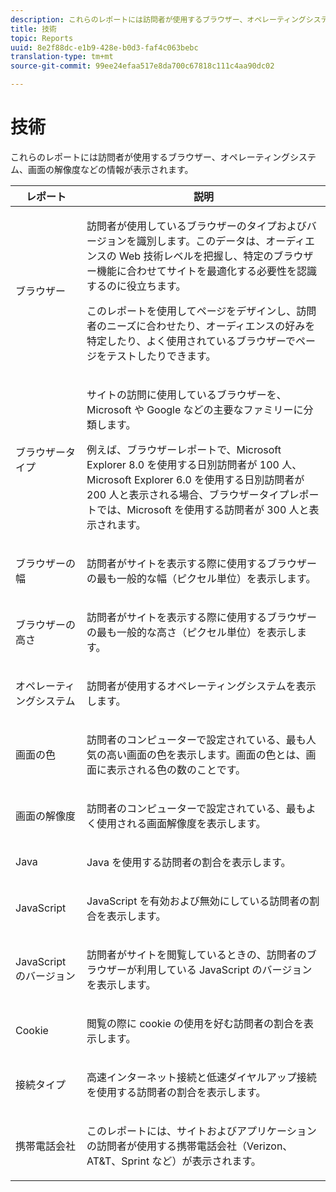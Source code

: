 ```yaml
---
description: これらのレポートには訪問者が使用するブラウザー、オペレーティングシステム、画面の解像度などの情報が表示されます。
title: 技術
topic: Reports
uuid: 8e2f88dc-e1b9-428e-b0d3-faf4c063bebc
translation-type: tm+mt
source-git-commit: 99ee24efaa517e8da700c67818c111c4aa90dc02

---
```



# 技術

これらのレポートには訪問者が使用するブラウザー、オペレーティングシステム、画面の解像度などの情報が表示されます。

<table id="table_6B55FDDC4C484766BC3817E06551E753"> 
 <thead> 
  <tr> 
   <th colname="col1" class="entry"> レポート </th> 
   <th colname="col2" class="entry"> 説明 </th> 
  </tr> 
 </thead>
 <tbody> 
  <tr> 
   <td colname="col1"> ブラウザー </td> 
   <td colname="col2"> <p> 訪問者が使用しているブラウザーのタイプおよびバージョンを識別します。このデータは、オーディエンスの Web 技術レベルを把握し、特定のブラウザー機能に合わせてサイトを最適化する必要性を認識するのに役立ちます。 </p> <p>このレポートを使用してページをデザインし、訪問者のニーズに合わせたり、オーディエンスの好みを特定したり、よく使用されているブラウザーでページをテストしたりできます。 </p> </td> 
  </tr> 
  <tr> 
   <td colname="col1"> ブラウザータイプ </td> 
   <td colname="col2"> <p> サイトの訪問に使用しているブラウザーを、Microsoft や Google などの主要なファミリーに分類します。 </p> <p>例えば、<span class="wintitle">ブラウザーレポート</span>で、Microsoft Explorer 8.0 を使用する日別訪問者が 100 人、Microsoft Explorer 6.0 を使用する日別訪問者が 200 人と表示される場合、<span class="wintitle">ブラウザータイプレポート</span>では、Microsoft を使用する訪問者が 300 人と表示されます。 </p> </td> 
  </tr> 
  <tr> 
   <td colname="col1"> ブラウザーの幅 </td> 
   <td colname="col2"> <p> 訪問者がサイトを表示する際に使用するブラウザーの最も一般的な幅（ピクセル単位）を表示します。 </p> </td> 
  </tr> 
  <tr> 
   <td colname="col1"> ブラウザーの高さ </td> 
   <td colname="col2"> <p> 訪問者がサイトを表示する際に使用するブラウザーの最も一般的な高さ（ピクセル単位）を表示します。 </p> </td> 
  </tr> 
  <tr> 
   <td colname="col1"> オペレーティングシステム </td> 
   <td colname="col2"> <p> 訪問者が使用するオペレーティングシステムを表示します。 </p> </td> 
  </tr> 
  <tr> 
   <td colname="col1"> 画面の色 </td> 
   <td colname="col2"> <p> 訪問者のコンピューターで設定されている、最も人気の高い画面の色を表示します。画面の色とは、画面に表示される色の数のことです。 </p> </td> 
  </tr> 
  <tr> 
   <td colname="col1"> 画面の解像度 </td> 
   <td colname="col2"> <p> 訪問者のコンピューターで設定されている、最もよく使用される画面解像度を表示します。 </p> </td> 
  </tr> 
  <tr> 
   <td colname="col1"> Java </td> 
   <td colname="col2"> <p> Java を使用する訪問者の割合を表示します。 </p> </td> 
  </tr> 
  <tr> 
   <td colname="col1"> JavaScript </td> 
   <td colname="col2"> <p> JavaScript を有効および無効にしている訪問者の割合を表示します。 </p> </td> 
  </tr> 
  <tr> 
   <td colname="col1"> JavaScript のバージョン </td> 
   <td colname="col2"> <p> 訪問者がサイトを閲覧しているときの、訪問者のブラウザーが利用している JavaScript のバージョンを表示します。 </p> </td> 
  </tr> 
  <tr> 
   <td colname="col1"> Cookie </td> 
   <td colname="col2"> <p> 閲覧の際に cookie の使用を好む訪問者の割合を表示します。 </p> </td> 
  </tr> 
  <tr> 
   <td colname="col1"> 接続タイプ </td> 
   <td colname="col2"> <p> 高速インターネット接続と低速ダイヤルアップ接続を使用する訪問者の割合を表示します。 </p> </td> 
  </tr> 
  <tr> 
   <td colname="col1"> 携帯電話会社 </td> 
   <td colname="col2"> <p> このレポートには、サイトおよびアプリケーションの訪問者が使用する携帯電話会社（Verizon、AT&amp;T、Sprint など）が表示されます。 </p> </td> 
  </tr> 
 </tbody> 
</table>

